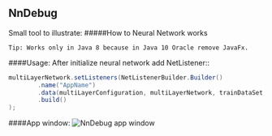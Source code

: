 ## NnDebug
Small tool to illustrate:
#####How to Neural Network works

`
Tip: Works only in Java 8 because in Java 10 Oracle remove JavaFx.
`

####Usage:
After initialize neural network add NetListener::

```java
multiLayerNetwork.setListeners(NetListenerBuilder.Builder()
		.name("AppName")
		.data(multiLayerConfiguration, multiLayerNetwork, trainDataSet, testDataSet)
		.build()
);
```

####App window:
![NnDebug app window](https://raw.githubusercontent.com/shadoq/nndebug/master/_doc/img/d1.PNG)


